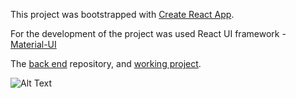 This project was bootstrapped with [Create React App](https://github.com/facebook/create-react-app).

For the development of the project was used React UI framework - [Material-UI](https://material-ui.com/)


The [back end](https://github.com/iurybakov/getawr) repository, and [working project](http://176.53.162.238:8080/getawr/).

![Alt Text](https://media.giphy.com/media/4blbK1tUxNkF5BonrV/giphy.gif)


